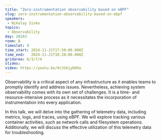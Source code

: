```yaml
---
title: "Zero-instrumentation observability based on eBPF"
slug: zero-instrumentation-observability-based-on-ebpf
speakers:
 - Nikolay Sivko
topics:
 - Observability
day: 20243
room: B
timeslot: 9
time_start: 2024-11-21T17:50:00.000Z
time_end:   2024-11-21T18:20:00.000Z
gridarea: 6/3/7/4
slides:
video: https://youtu.be/9c316jybHVw
---
```


Observability is a critical aspect of any infrastructure as it enables teams to promptly identify and address issues. Nevertheless, achieving system observability comes with its own set of challenges. It is a time- and resource-intensive process as it necessitates the incorporation of instrumentation into every application.
 
In this talk, we will delve into the gathering of telemetry data, including metrics, logs, and traces, using eBPF. We will explore tracking various container activities, such as network calls and filesystem operations. Additionally, we will discuss the effective utilization of this telemetry data for troubleshooting.